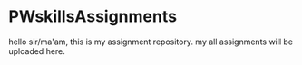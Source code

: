 # PWskillsAssignments
hello sir/ma'am, 
this is my assignment repository.
my all assignments will be uploaded here.
